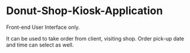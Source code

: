 # Donut-Shop-Kiosk-Application
Front-end User Interface only.

It can be used to take order from client, visiting shop. Order pick-up date and time can select as well.


